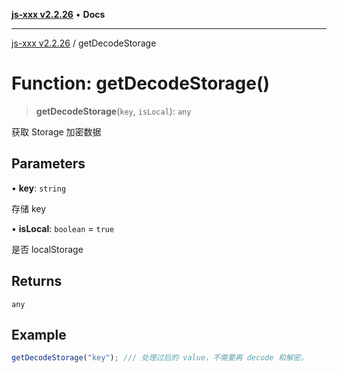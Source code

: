 [**js-xxx v2.2.26**](../README.md) • **Docs**

***

[js-xxx v2.2.26](../README.md) / getDecodeStorage

# Function: getDecodeStorage()

> **getDecodeStorage**(`key`, `isLocal`): `any`

获取 Storage 加密数据

## Parameters

• **key**: `string`

存储 key

• **isLocal**: `boolean` = `true`

是否 localStorage

## Returns

`any`

## Example

```ts
getDecodeStorage("key"); /// 处理过后的 value，不需要再 decode 和解密。
```
